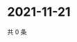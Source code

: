 # 2021-11-21

共 0 条

<!-- BEGIN WEIBO -->
<!-- 最后更新时间 Sun Nov 21 2021 19:11:59 GMT+0800 (China Standard Time) -->

<!-- END WEIBO -->
